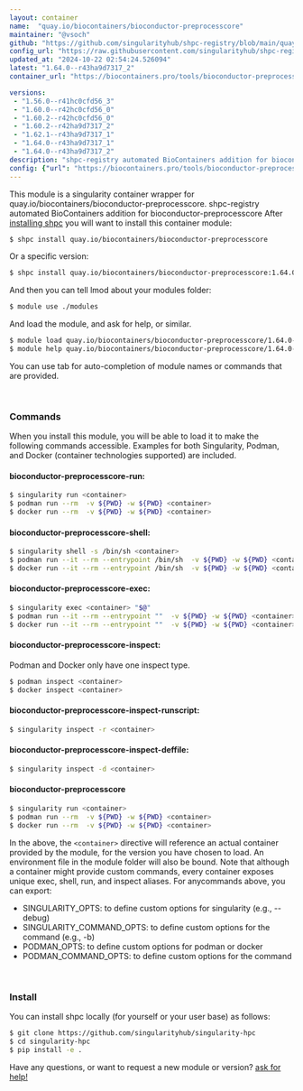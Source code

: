 ```yaml
---
layout: container
name:  "quay.io/biocontainers/bioconductor-preprocesscore"
maintainer: "@vsoch"
github: "https://github.com/singularityhub/shpc-registry/blob/main/quay.io/biocontainers/bioconductor-preprocesscore/container.yaml"
config_url: "https://raw.githubusercontent.com/singularityhub/shpc-registry/main/quay.io/biocontainers/bioconductor-preprocesscore/container.yaml"
updated_at: "2024-10-22 02:54:24.526094"
latest: "1.64.0--r43ha9d7317_2"
container_url: "https://biocontainers.pro/tools/bioconductor-preprocesscore"

versions:
 - "1.56.0--r41hc0cfd56_3"
 - "1.60.0--r42hc0cfd56_0"
 - "1.60.2--r42hc0cfd56_0"
 - "1.60.2--r42ha9d7317_2"
 - "1.62.1--r43ha9d7317_1"
 - "1.64.0--r43ha9d7317_1"
 - "1.64.0--r43ha9d7317_2"
description: "shpc-registry automated BioContainers addition for bioconductor-preprocesscore"
config: {"url": "https://biocontainers.pro/tools/bioconductor-preprocesscore", "maintainer": "@vsoch", "description": "shpc-registry automated BioContainers addition for bioconductor-preprocesscore", "latest": {"1.64.0--r43ha9d7317_2": "sha256:85ebb3beb73c3996c2da44ce375f44a5861feb5cfcf57b2b6390edfb8ec360d8"}, "tags": {"1.56.0--r41hc0cfd56_3": "sha256:04f16830ab80ff8d1b47df3698ff59af740b2e9da59e15cc4f910da054a7c7b7", "1.60.0--r42hc0cfd56_0": "sha256:d87a72c772626795a2de52db4663c25e790d2e2eb9f9f0f793663f9ea51c939a", "1.60.2--r42hc0cfd56_0": "sha256:45e93a3bc9e4d6eb0e0b62a61d3b630ff18f6fb0f00e952b9b5dd50560d712de", "1.60.2--r42ha9d7317_2": "sha256:150ab94d9b7de05dfa14e79858be93d4d5a8195a063ec4a4ac3ef9cefbfed344", "1.62.1--r43ha9d7317_1": "sha256:c8f70886b49ca56f2ef3754c136f7e9566f41a5a9d2782a7c1709b4b31881bc2", "1.64.0--r43ha9d7317_1": "sha256:0a02e61b085425c027cc637657dc44e4e1ef4009da208e9de89a09772f408e6c", "1.64.0--r43ha9d7317_2": "sha256:85ebb3beb73c3996c2da44ce375f44a5861feb5cfcf57b2b6390edfb8ec360d8"}, "docker": "quay.io/biocontainers/bioconductor-preprocesscore"}
---
```


This module is a singularity container wrapper for quay.io/biocontainers/bioconductor-preprocesscore.
shpc-registry automated BioContainers addition for bioconductor-preprocesscore
After [installing shpc](#install) you will want to install this container module:


```bash
$ shpc install quay.io/biocontainers/bioconductor-preprocesscore
```

Or a specific version:

```bash
$ shpc install quay.io/biocontainers/bioconductor-preprocesscore:1.64.0--r43ha9d7317_2
```

And then you can tell lmod about your modules folder:

```bash
$ module use ./modules
```

And load the module, and ask for help, or similar.

```bash
$ module load quay.io/biocontainers/bioconductor-preprocesscore/1.64.0--r43ha9d7317_2
$ module help quay.io/biocontainers/bioconductor-preprocesscore/1.64.0--r43ha9d7317_2
```

You can use tab for auto-completion of module names or commands that are provided.

<br>

### Commands

When you install this module, you will be able to load it to make the following commands accessible.
Examples for both Singularity, Podman, and Docker (container technologies supported) are included.

#### bioconductor-preprocesscore-run:

```bash
$ singularity run <container>
$ podman run --rm  -v ${PWD} -w ${PWD} <container>
$ docker run --rm  -v ${PWD} -w ${PWD} <container>
```

#### bioconductor-preprocesscore-shell:

```bash
$ singularity shell -s /bin/sh <container>
$ podman run --it --rm --entrypoint /bin/sh  -v ${PWD} -w ${PWD} <container>
$ docker run --it --rm --entrypoint /bin/sh  -v ${PWD} -w ${PWD} <container>
```

#### bioconductor-preprocesscore-exec:

```bash
$ singularity exec <container> "$@"
$ podman run --it --rm --entrypoint ""  -v ${PWD} -w ${PWD} <container> "$@"
$ docker run --it --rm --entrypoint ""  -v ${PWD} -w ${PWD} <container> "$@"
```

#### bioconductor-preprocesscore-inspect:

Podman and Docker only have one inspect type.

```bash
$ podman inspect <container>
$ docker inspect <container>
```

#### bioconductor-preprocesscore-inspect-runscript:

```bash
$ singularity inspect -r <container>
```

#### bioconductor-preprocesscore-inspect-deffile:

```bash
$ singularity inspect -d <container>
```



#### bioconductor-preprocesscore

```bash
$ singularity run <container>
$ podman run --rm  -v ${PWD} -w ${PWD} <container>
$ docker run --rm  -v ${PWD} -w ${PWD} <container>
```


In the above, the `<container>` directive will reference an actual container provided
by the module, for the version you have chosen to load. An environment file in the
module folder will also be bound. Note that although a container
might provide custom commands, every container exposes unique exec, shell, run, and
inspect aliases. For anycommands above, you can export:

 - SINGULARITY_OPTS: to define custom options for singularity (e.g., --debug)
 - SINGULARITY_COMMAND_OPTS: to define custom options for the command (e.g., -b)
 - PODMAN_OPTS: to define custom options for podman or docker
 - PODMAN_COMMAND_OPTS: to define custom options for the command

<br>

### Install

You can install shpc locally (for yourself or your user base) as follows:

```bash
$ git clone https://github.com/singularityhub/singularity-hpc
$ cd singularity-hpc
$ pip install -e .
```

Have any questions, or want to request a new module or version? [ask for help!](https://github.com/singularityhub/singularity-hpc/issues)